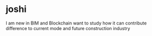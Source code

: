 # joshi
I am new in BIM and Blockchain want to study how it can contribute difference to current mode and future construction industry 
